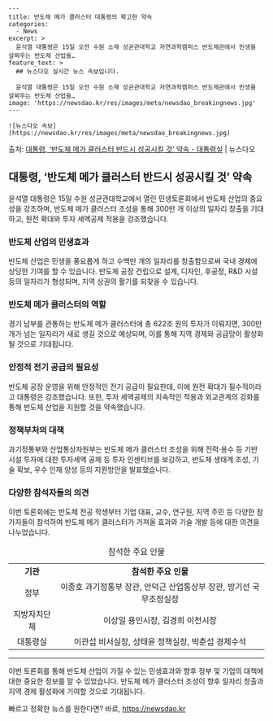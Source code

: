     ---
    title: 반도체 메가 클러스터 대통령의 확고한 약속
    categories:
      - News
    excerpt: >
      윤석열 대통령은 15일 오전 수원 소재 성균관대학교 자연과학캠퍼스 반도체관에서 민생을 살찌우는 반도체 산업을…
    feature_text: >
      ## 뉴스다오 실시간 뉴스 속보입니다.
    
      윤석열 대통령은 15일 오전 수원 소재 성균관대학교 자연과학캠퍼스 반도체관에서 민생을 살찌우는 반도체 산업을…
    image: 'https://newsdao.kr/res/images/meta/newsdao_breakingnews.jpg'
    ---
    
    ![뉴스다오 속보](https://newsdao.kr/res/images/meta/newsdao_breakingnews.jpg)

<p>출처: <a href="https://newsdao.kr/2986" rel="dofollow">대통령, ‘반도체 메가 클러스터 반드시 성공시킬 것’ 약속 - 대통령실</a> | 뉴스다오</p>

<h2 data-ke-size="size26">대통령, ‘반도체 메가 클러스터 반드시 성공시킬 것’ 약속</h2>
<p data-ke-size="size16">윤석열 대통령은 15일 수원 성균관대학교에서 열린 민생토론회에서 반도체 산업의 중요성을 강조하며, 반도체 메가 클러스터 조성을 통해 300만 개 이상의 일자리 창출을 기대하고, 원전 확대와 투자 세액공제 적용을 강조했습니다.</p>

<h3>반도체 산업의 민생효과</h3>
<p data-ke-size="size16">반도체 산업은 민생을 풍요롭게 하고 수백만 개의 일자리를 창출함으로써 국내 경제에 상당한 기여를 할 수 있습니다. 반도체 공장 건립으로 설계, 디자인, 후공정, R&D 시설 등의 일자리가 형성되며, 지역 상권의 활기를 되찾을 수 있습니다.</p>

<h3>반도체 메가 클러스터의 역할</h3>
<p data-ke-size="size16">경기 남부를 관통하는 반도체 메가 클러스터에 총 622조 원의 투자가 이뤄지면, 300만 개가 넘는 일자리가 새로 생길 것으로 예상되며, 이를 통해 지역 경제와 공급망이 활성화될 것으로 기대됩니다.</p>

<h3>안정적 전기 공급의 필요성</h3>
<p data-ke-size="size16">반도체 공장 운영을 위해 안정적인 전기 공급이 필요한데, 이에 원전 확대가 필수적이라고 대통령은 강조했습니다. 또한, 투자 세액공제의 지속적인 적용과 외교관계의 강화를 통해 반도체 산업을 지원할 것을 약속했습니다.</p>

<h3>정책부처의 대책</h3>
<p data-ke-size="size16">과기정통부와 산업통상자원부는 반도체 메가 클러스터 조성을 위해 전력·용수 등 기반 시설 투자에 대한 투자세액 공제 등 투자 인센티브를 보강하고, 반도체 생태계 조성, 기술 확보, 우수 인재 양성 등의 지원방안을 발표했습니다.</p>

<h3>다양한 참석자들의 의견</h3>
<p data-ke-size="size16">이번 토론회에는 반도체 전공 학생부터 기업 대표, 교수, 연구원, 지역 주민 등 다양한 참가자들이 참석하여 반도체 메가 클러스터가 가져올 효과와 기술 개발 등에 대한 의견을 나누었습니다.</p>

<table>
    <caption>참석한 주요 인물</caption>
    <tbody>
        <tr>
            <td style="text-align: center; height: 17px;"><b>기관</b></td>
            <td style="text-align: center; height: 17px;"><b>참석한 주요 인물</b></td>
        </tr>
        <tr>
            <td style="text-align: center; height: 17px;">정부</td>
            <td style="text-align: center; height: 17px;">이종호 과기정통부 장관, 안덕근 산업통상부 장관, 방기선 국무조정실장</td>
        </tr>
        <tr>
            <td style="text-align: center; height: 17px;">지방자치단체</td>
            <td style="text-align: center; height: 17px;">이상일 용인시장, 김경희 이천시장</td>
        </tr>
        <tr>
            <td style="text-align: center; height: 17px;">대통령실</td>
            <td style="text-align: center; height: 17px;">이관섭 비서실장, 성태윤 정책실장, 박춘섭 경제수석</td>
        </tr>
    </tbody>
</table>

<hr>
<p data-ke-size="size16">이번 토론회를 통해 반도체 산업이 가질 수 있는 민생효과와 향후 정부 및 기업의 대책에 대한 중요한 정보를 알 수 있었습니다. 반도체 메가 클러스터 조성이 향후 일자리 창출과 지역 경제 활성화에 기여할 것으로 기대됩니다.</p> 

빠르고 정확한 뉴스를 원한다면? 바로, <a href="https://newsdao.kr" rel="dofollow">https://newsdao.kr</a>


    

